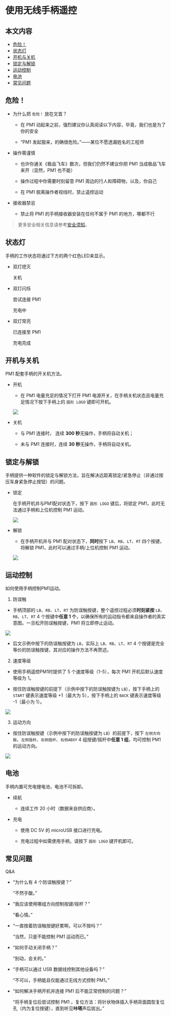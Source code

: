 ﻿# 使用无线手柄遥控

## 本文内容

* <a href="#危险！">危险！</a>
* <a href="#状态灯">状态灯</a>
* <a href="#开机与关机">开机与关机</a>
* <a href="#锁定与解锁">锁定与解锁</a>
* <a href="#运动控制">运动控制</a>
* <a href="#电池">电池</a>
* <a href="#常见问题">常见问题</a>

<a name="危险！"></a>

## 危险！

* 为什么把 `危险！` 放在文首？
  
    * 在 PM1 动起来之前，强烈建议你认真阅读以下内容，毕竟，我们也是为了你的安全

    * “PM1 发起狠来，的确很危险。”——某位不愿透漏姓名的工程师

* 操作需谨慎

    * 也许你通关《极品飞车》数次，但我们仍然不建议你把 PM1 当成极品飞车来开（显然，PM1 也不能）
    
    * 操作过程中你需要时刻留意 PM1 周边的行人和障碍物，以及，你自己
    
    * 在 PM1 脱离操作者视线时，禁止遥控运动

* 接收器禁忌

    * 禁止将 PM1 的手柄接收器安装在任何不属于 PM1 的地方，哪都不行
    
> 更多安全相关信息请参考[安全须知](../introduction/notice.md)。

<a name="状态灯"></a>

## 状态灯

手柄的工作状态将通过下方的两个红色LED来显示。

* 双灯熄灭

    关机

* 双灯闪烁

    尝试连接 PM1

    充电中

* 双灯常亮

    已连接至 PM1

    充电完成

<a name="开机与关机"></a>

##  开机与关机

PM1 配套手柄的开关机方法。

* 开机
  
  * 在 PM1 电量充足的情况下打开 PM1 电源开关，在手柄关机状态且电量充足情况下按下手柄上的 `圆形 LOGO` 键即可开机。
  
  ![](imgs/gamepad_poweron.gif)
  
* 关机

  * 与 PM1 连接时， 连续 **300 秒**无操作，手柄将自动关机；

  * 未与 PM1 连接时，连续 **30 秒**无操作，手柄将自动关机。

<a name="锁定与解锁"></a>

## 锁定与解锁

手柄提供一种软件的锁定与解锁方法，旨在解决远距离锁定/紧急停止（非通过按压车身紧急停止按钮）的问题。

* 锁定

  在手柄开机并与PM1配对状态下，按下 `圆形 LOGO` 键后，将锁定 PM1，此时无法通过手柄和上位机控制 PM1 运动。
  
  ![](imgs/gamepad_lock.gif)

* 解锁

  * 在手柄开机并与 PM1 配对状态下，**同时**按下 `LB`、`RB`、`LT`、`RT` 四个按键，将解锁 PM1，此时可以通过手柄/上位机控制 PM1 运动。
    
  
  ![](imgs/gamepad_unlock.gif)

<a name="运动控制"></a>

## 运动控制

如何使用手柄控制PM1运动。

1. 防误触

  * 手柄顶部的 `LB`、`RB`、`LT`、`RT` 为防误触按键，整个遥控过程必须**时刻紧按** `LB`、`RB`、`LT`、`RT` 4 个按键中**任意 1 个**，以确保所有的运动指令都来自操作者的真实意图。一旦松开防误触按键，PM1 将立即停止运动。

  ![](imgs/gamepad_anti_missing.gif)

  * 后文示例中按下的防误触按键为 `LB`，实际上 `LB`、`RB`、`LT`、`RT` 4 个按键是完全等价的防误触按键，其对应的操作方法不再赘述。

2. 速度等级

  * 使用手柄遥控PM1时提供了 5 个速度等级（1-5），每次 PM1 开机后默认速度等级为 1。

  * 按住防误触按键的前提下（示例中按下的防误触按键为 `LB`），按下手柄上的 `START` 键表示速度等级 +1（最大为 5），按下手柄上的 `BACK` 键表示速度等级 -1（最小为 1）。

  ![](imgs/gamepad_speed_level.gif)

3. 运动方向

  * 按住防误触按键（示例中按下的防误触按键为 `LB`）的前提下，按下 `左侧方向板`、`左侧摇杆`、`右侧摇杆`、`右侧ABXY` 4 组按键/摇杆中**任意 1 组**，均可控制 PM1 的运动方向。

  ![](imgs/gamepad_motion_direction.gif)

<a name="电池"></a>

## 电池

手柄内置可充电锂电池，电池不可拆卸。

* 续航

  * 连续工作 20 小时（数据来自供应商）。
  
* 充电

  * 使用 DC 5V 的 microUSB 接口进行充电。
  
  * 充电过程中如需使用手柄，请按下 `圆形 LOGO` 键开机即可。

<a name="常见问题"></a>

## 常见问题

Q&A

* “为什么有 4 个防误触按键？”
  
    “不然手酸。”

* “我应该使用哪组方向控制按键/摇杆？”

    “看心情。”

* “一直按着防误触按键好累啊，可以不按吗？”

    “当然，只是不能控制 PM1 运动而已。”

* “如何手动关闭手柄？”

    “别动，会关的。”

* “手柄可以通过 USB 数据线控制其他设备吗？”

    “不可以，手柄能且仅能通过无线方式控制 PM1。”
    
* “如何解决手柄开机并连接 PM1 后不能正常控制的问题？”

    “将手柄复位后尝试控制 PM1 ，复位方法：将针状物体插入手柄背面圆型复位孔（内为复位按键），直到听见**咔嗒**声后拔出。”
